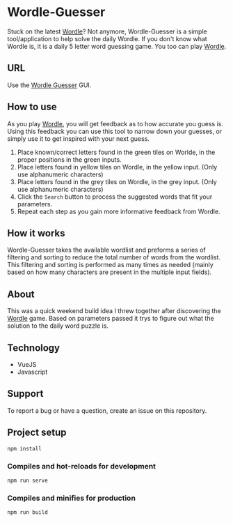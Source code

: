 # Wordle-Guesser
Stuck on the latest [Wordle](https://www.powerlanguage.co.uk/wordle/)? Not anymore, Wordle-Guesser is a simple tool/application to help solve the daily Wordle. If you don't know what Wordle is, it is a daily 5 letter word guessing game. You too can play [Wordle](https://www.powerlanguage.co.uk/wordle/).

## URL
Use the [Wordle Guesser](https://russellramey.github.io/wordle-guesser/) GUI.

## How to use
As you play [Wordle](https://www.powerlanguage.co.uk/wordle/), you will get feedback as to how accurate you guess is. Using this feedback you can use this tool to narrow down your guesses, or simply use it to get inspired with your next guess.
1. Place known/correct letters found in the green tiles on Worlde, in the proper positions in the green inputs.
2. Place letters found in yellow tiles on Wordle, in the yellow input. (Only use alphanumeric characters)
3. Place letters found in the grey tiles on Wordle, in the grey input. (Only use alphanumeric characters)
4. Click the `Search` button to process the suggested words that fit your parameters.
5. Repeat each step as you gain more informative feedback from Wordle.

## How it works
Wordle-Guesser takes the available wordlist and preforms a series of filtering and sorting to reduce the total number of words from the wordlist. This filtering and sorting is performed as many times as needed (mainly based on how many characters are present in the multiple input fields).

## About
This was a quick weekend build idea I threw together after discovering the [Wordle](https://www.powerlanguage.co.uk/wordle/) game. Based on parameters passed it trys to figure out what the solution to the daily word puzzle is.

## Technology
- VueJS
- Javascript

## Support
To report a bug or have a question, create an issue on this repository.

## Project setup
```
npm install
```
### Compiles and hot-reloads for development
```
npm run serve
```
### Compiles and minifies for production
```
npm run build
```
